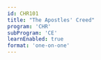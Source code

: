 ```yaml
---
id: CHR101
title: "The Apostles' Creed"
program: 'CHR'
subProgram: 'CE'
learnEnabled: true
format: 'one-on-one'
---
```

